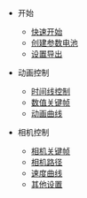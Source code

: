 
- 开始
    - [快速开始](quickstart.md)
    - [创建参数电池](create-param.md)
    - [设置导出](out-put.md)

- 动画控制
    - [时间线控制](time-line.md)
    - [数值关键帧](value-key.md)
    - [动画曲线](ease-func.md)

- 相机控制
    - [相机关键帧](camera-key.md)
    - [相机路径](camera-curve.md)
    - [速度曲线](speed-curve.md)
    - [其他设置](camera-other.md)